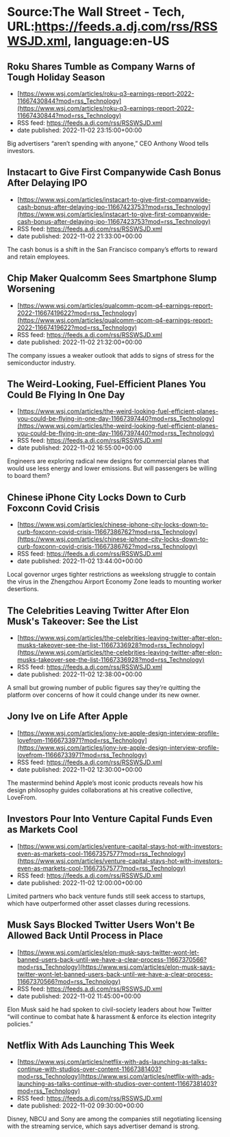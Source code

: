 # Source:The Wall Street - Tech, URL:https://feeds.a.dj.com/rss/RSSWSJD.xml, language:en-US

## Roku Shares Tumble as Company Warns of Tough Holiday Season
 - [https://www.wsj.com/articles/roku-q3-earnings-report-2022-11667430844?mod=rss_Technology](https://www.wsj.com/articles/roku-q3-earnings-report-2022-11667430844?mod=rss_Technology)
 - RSS feed: https://feeds.a.dj.com/rss/RSSWSJD.xml
 - date published: 2022-11-02 23:15:00+00:00

Big advertisers “aren’t spending with anyone,” CEO Anthony Wood tells investors.

## Instacart to Give First Companywide Cash Bonus After Delaying IPO
 - [https://www.wsj.com/articles/instacart-to-give-first-companywide-cash-bonus-after-delaying-ipo-11667423753?mod=rss_Technology](https://www.wsj.com/articles/instacart-to-give-first-companywide-cash-bonus-after-delaying-ipo-11667423753?mod=rss_Technology)
 - RSS feed: https://feeds.a.dj.com/rss/RSSWSJD.xml
 - date published: 2022-11-02 21:33:00+00:00

The cash bonus is a shift in the San Francisco company’s efforts to reward and retain employees.

## Chip Maker Qualcomm Sees Smartphone Slump Worsening
 - [https://www.wsj.com/articles/qualcomm-qcom-q4-earnings-report-2022-11667419622?mod=rss_Technology](https://www.wsj.com/articles/qualcomm-qcom-q4-earnings-report-2022-11667419622?mod=rss_Technology)
 - RSS feed: https://feeds.a.dj.com/rss/RSSWSJD.xml
 - date published: 2022-11-02 21:32:00+00:00

The company issues a weaker outlook that adds to signs of stress for the semiconductor industry.

## The Weird-Looking, Fuel-Efficient Planes You Could Be Flying In One Day
 - [https://www.wsj.com/articles/the-weird-looking-fuel-efficient-planes-you-could-be-flying-in-one-day-11667397440?mod=rss_Technology](https://www.wsj.com/articles/the-weird-looking-fuel-efficient-planes-you-could-be-flying-in-one-day-11667397440?mod=rss_Technology)
 - RSS feed: https://feeds.a.dj.com/rss/RSSWSJD.xml
 - date published: 2022-11-02 16:55:00+00:00

Engineers are exploring radical new designs for commercial planes that would use less energy and lower emissions. But will passengers be willing to board them?

## Chinese iPhone City Locks Down to Curb Foxconn Covid Crisis
 - [https://www.wsj.com/articles/chinese-iphone-city-locks-down-to-curb-foxconn-covid-crisis-11667386762?mod=rss_Technology](https://www.wsj.com/articles/chinese-iphone-city-locks-down-to-curb-foxconn-covid-crisis-11667386762?mod=rss_Technology)
 - RSS feed: https://feeds.a.dj.com/rss/RSSWSJD.xml
 - date published: 2022-11-02 13:44:00+00:00

Local governor urges tighter restrictions as weekslong struggle to contain the virus in the Zhengzhou Airport Economy Zone leads to mounting worker desertions.

## The Celebrities Leaving Twitter After Elon Musk's Takeover: See the List
 - [https://www.wsj.com/articles/the-celebrities-leaving-twitter-after-elon-musks-takeover-see-the-list-11667336928?mod=rss_Technology](https://www.wsj.com/articles/the-celebrities-leaving-twitter-after-elon-musks-takeover-see-the-list-11667336928?mod=rss_Technology)
 - RSS feed: https://feeds.a.dj.com/rss/RSSWSJD.xml
 - date published: 2022-11-02 12:38:00+00:00

A small but growing number of public figures say they’re quitting the platform over concerns of how it could change under its new owner.

## Jony Ive on Life After Apple
 - [https://www.wsj.com/articles/jony-ive-apple-design-interview-profile-lovefrom-11666733971?mod=rss_Technology](https://www.wsj.com/articles/jony-ive-apple-design-interview-profile-lovefrom-11666733971?mod=rss_Technology)
 - RSS feed: https://feeds.a.dj.com/rss/RSSWSJD.xml
 - date published: 2022-11-02 12:30:00+00:00

The mastermind behind Apple’s most iconic products reveals how his design philosophy guides collaborations at his creative collective, LoveFrom.

## Investors Pour Into Venture Capital Funds Even as Markets Cool
 - [https://www.wsj.com/articles/venture-capital-stays-hot-with-investors-even-as-markets-cool-11667357577?mod=rss_Technology](https://www.wsj.com/articles/venture-capital-stays-hot-with-investors-even-as-markets-cool-11667357577?mod=rss_Technology)
 - RSS feed: https://feeds.a.dj.com/rss/RSSWSJD.xml
 - date published: 2022-11-02 12:00:00+00:00

Limited partners who back venture funds still seek access to startups, which have outperformed other asset classes during recessions.

## Musk Says Blocked Twitter Users Won't Be Allowed Back Until Process in Place
 - [https://www.wsj.com/articles/elon-musk-says-twitter-wont-let-banned-users-back-until-we-have-a-clear-process-11667370566?mod=rss_Technology](https://www.wsj.com/articles/elon-musk-says-twitter-wont-let-banned-users-back-until-we-have-a-clear-process-11667370566?mod=rss_Technology)
 - RSS feed: https://feeds.a.dj.com/rss/RSSWSJD.xml
 - date published: 2022-11-02 11:45:00+00:00

Elon Musk said he had spoken to civil-society leaders about how Twitter “will continue to combat hate &amp; harassment &amp; enforce its election integrity policies.”

## Netflix With Ads Launching This Week
 - [https://www.wsj.com/articles/netflix-with-ads-launching-as-talks-continue-with-studios-over-content-11667381403?mod=rss_Technology](https://www.wsj.com/articles/netflix-with-ads-launching-as-talks-continue-with-studios-over-content-11667381403?mod=rss_Technology)
 - RSS feed: https://feeds.a.dj.com/rss/RSSWSJD.xml
 - date published: 2022-11-02 09:30:00+00:00

Disney, NBCU and Sony are among the companies still negotiating licensing with the streaming service, which says advertiser demand is strong.

